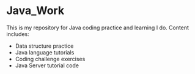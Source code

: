 # Java_Work

This is my repository for Java coding practice and learning I do. Content includes:
- Data structure practice
- Java language tutorials
- Coding challenge exercises
- Java Server tutorial code

